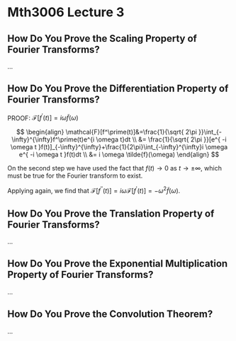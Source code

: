 # Mth3006 Lecture 3

## How Do You Prove the Scaling Property of Fourier Transforms?

…

## How Do You Prove the Differentiation Property of Fourier Transforms?

PROOF: $\mathcal{F}[f^\prime (t)]=i \omega \tilde{f}(\omega)$

$$
\begin{align}
\mathcal{F}[f^\prime(t)]&=\frac{1}{\sqrt{ 2\pi }}\int_{-\infty}^{\infty}f^\prime(t)e^{i \omega t}dt \\
&= \frac{1}{\sqrt{ 2\pi }}[e^{ -i \omega t }f(t)]_{-\infty}^{\infty}+\frac{1}{2\pi}\int_{-\infty}^{\infty}i \omega e^{ -i \omega t }f(t)dt \\
&= i \omega \tilde{f}(\omega)
\end{align}
$$

On the second step we have used the fact that $f(t)\to {0}$ as $t\to\pm\infty$, which must be true for the Fourier transform to exist.

Applying again, we find that $\mathcal{F}[f^{\prime\prime} (t)]=i \omega \mathcal{F}[f^\prime(t)]=-\omega^2 \tilde{f}(\omega)$.

## How Do You Prove the Translation Property of Fourier Transforms?

…

## How Do You Prove the Exponential Multiplication Property of Fourier Transforms?

…

## How Do You Prove the Convolution Theorem?

…
